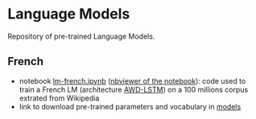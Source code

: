 # Language Models
Repository of pre-trained Language Models.
## French
- notebook [lm-french.ipynb](https://github.com/piegu/language-models/blob/master/lm-french.ipynb) ([nbviewer of the notebook](https://nbviewer.jupyter.org/github/piegu/language-models/blob/master/lm-french.ipynb)): code used to train a French LM (architecture [AWD-LSTM](https://github.com/salesforce/awd-lstm-lm)) on a 100 millions corpus extrated from Wikipedia
- link to download pre-trained parameters and vocabulary in [models](https://github.com/piegu/language-models/tree/master/models)
